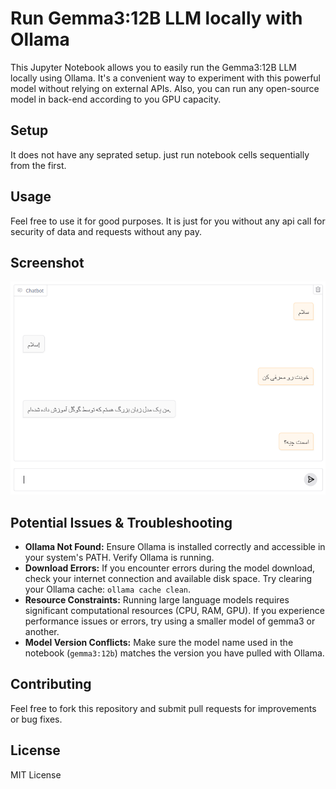 # Run Gemma3:12B LLM locally with Ollama

This Jupyter Notebook allows you to easily run the Gemma3:12B LLM locally using Ollama.  It's a convenient way to experiment with this powerful model without relying on external APIs.
Also, you can run any open-source model in back-end according to you GPU capacity.

## Setup

It does not have any seprated setup. just run notebook cells sequentially from the first.

## Usage

Feel free to use it for good purposes. It is just for you without any api call for security of data and requests without any pay.

## Screenshot

![chat_history](chat.PNG)

## Potential Issues & Troubleshooting

*   **Ollama Not Found:**  Ensure Ollama is installed correctly and accessible in your system's PATH.  Verify Ollama is running.
*   **Download Errors:** If you encounter errors during the model download, check your internet connection and available disk space.  Try clearing your Ollama cache: `ollama cache clean`.
*   **Resource Constraints:** Running large language models requires significant computational resources (CPU, RAM, GPU).  If you experience performance issues or errors, try using a smaller model of gemma3 or another.
*   **Model Version Conflicts:**  Make sure the model name used in the notebook (`gemma3:12b`) matches the version you have pulled with Ollama.

## Contributing

Feel free to fork this repository and submit pull requests for improvements or bug fixes.

## License

MIT License
